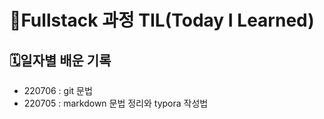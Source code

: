 # 🎯Fullstack 과정 TIL(Today I Learned)



## 🗓️일자별 배운 기록

- 220706 : git 문법
- 220705 : markdown 문법 정리와 typora 작성법
